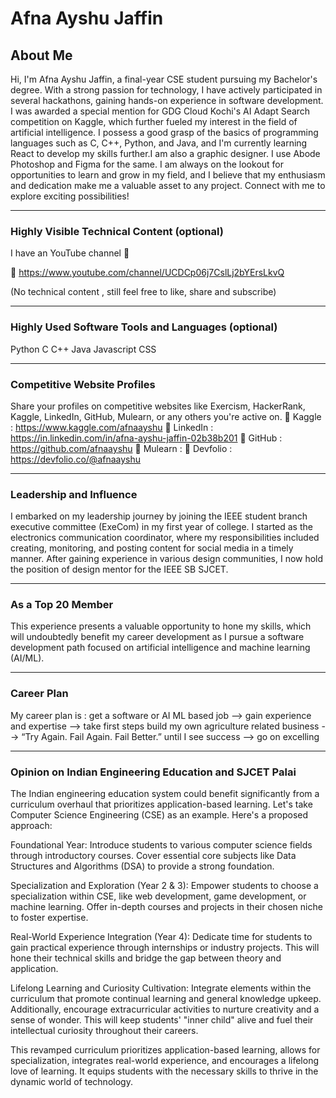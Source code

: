 # Afna Ayshu Jaffin

## About Me

Hi, I'm Afna Ayshu Jaffin, a final-year CSE student pursuing my Bachelor's degree. With a strong passion for technology, I have actively participated in several hackathons, gaining hands-on experience in software development. I was awarded a special mention for GDG Cloud Kochi's AI Adapt Search competition on Kaggle, which further fueled my interest in the field of artificial intelligence. I possess a good grasp of the basics of programming languages such as C, C++, Python, and Java, and I'm currently learning React to develop my skills further.I am also a graphic designer. I use Abode Photoshop and Figma for the same. I am always on the lookout for opportunities to learn and grow in my field, and I believe that my enthusiasm and dedication make me a valuable asset to any project. Connect with me to explore exciting possibilities!

---



### Highly Visible Technical Content (optional)

I have an YouTube channel 👻 

🔗 https://www.youtube.com/channel/UCDCp06j7CslLj2bYErsLkvQ 

(No technical content , still feel free to like, share and subscribe)

---

### Highly Used Software Tools and Languages (optional)

Python
C
C++
Java
Javascript
CSS

---

### Competitive Website Profiles

Share your profiles on competitive websites like Exercism, HackerRank, Kaggle, LinkedIn, GitHub, Mulearn, or any others you're active on.
🔗 Kaggle : https://www.kaggle.com/afnaayshu
🔗 LinkedIn : https://in.linkedin.com/in/afna-ayshu-jaffin-02b38b201 
🔗 GitHub : https://github.com/afnaayshu
🔗 Mulearn : 
🔗 Devfolio : https://devfolio.co/@afnaayshu

---

### Leadership and Influence

I embarked on my leadership journey by joining the IEEE student branch executive committee (ExeCom) in my first year of college. I started as the electronics communication coordinator, where my responsibilities included creating, monitoring, and posting content for social media in a timely manner. After gaining experience in various design communities, I now hold the position of design mentor for the IEEE SB SJCET.

---

### As a Top 20 Member

This experience presents a valuable opportunity to hone my skills, which will undoubtedly benefit my career development as I pursue a software development path focused on artificial intelligence and machine learning (AI/ML).

---

### Career Plan

My career plan is : get a software or AI ML based job --> gain experience and expertise --> take first steps build my own agriculture related business -->  ​“Try Again. Fail Again. Fail Better.” until I see success --> go on excelling

---

### Opinion on Indian Engineering Education and SJCET Palai

The Indian engineering education system could benefit significantly from a curriculum overhaul that prioritizes application-based learning.  Let's take Computer Science Engineering (CSE) as an example.  Here's a proposed approach:

Foundational Year: Introduce students to various computer science fields through introductory courses.  Cover essential core subjects like Data Structures and Algorithms (DSA) to provide a strong foundation.

Specialization and Exploration (Year 2 & 3):  Empower students to choose a specialization within CSE, like web development, game development, or machine learning. Offer in-depth courses and projects in their chosen niche to foster expertise.

Real-World Experience Integration (Year 4): Dedicate time for students to gain practical experience through internships or industry projects. This will hone their technical skills and bridge the gap between theory and application.

Lifelong Learning and Curiosity Cultivation: Integrate elements within the curriculum that promote continual learning and general knowledge upkeep.  Additionally, encourage extracurricular activities to nurture creativity and a sense of wonder. This will keep students' "inner child" alive and fuel their intellectual curiosity throughout their careers.

This revamped curriculum prioritizes application-based learning, allows for specialization, integrates real-world experience, and encourages a lifelong love of learning. It equips students with the necessary skills to thrive in the dynamic world of technology.

